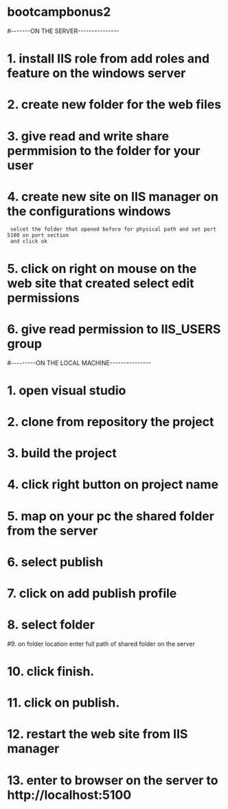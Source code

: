 # bootcampbonus2

#-------ON THE SERVER--------------- 

# 1. install IIS role from add roles and feature on the windows server

# 2. create new folder for the web files

# 3. give read and write share permmision to the folder for your user

# 4. create new site on IIS manager on the configurations windows
     selcet the folder that opened before for physical path and set port 5100 on port section
     and click ok
     
# 5. click on right on mouse on the web site that created select edit permissions 

# 6. give read permission to IIS_USERS group

#---------ON THE LOCAL MACHINE---------------

# 1. open visual studio 

# 2. clone from repository the project

# 3. build the project

# 4. click right button on project name

# 5. map on your pc the shared folder from the server

# 6. select publish

# 7. click on add publish profile

# 8. select folder

#9. on folder location enter full path of shared folder on the server

# 10. click finish.

# 11. click on publish.

# 12. restart the web site from IIS manager

# 13. enter to browser on the server to http://localhost:5100

